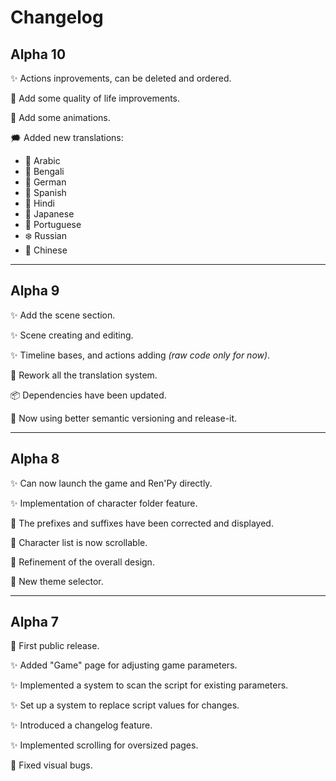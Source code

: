 # Changelog

## Alpha 10

✨ Actions inprovements, can be deleted and ordered.

🎨 Add some quality of life improvements.

🎨 Add some animations.

🗯️ Added new translations:

- 🐪 Arabic
- 🍛 Bengali
- 🌭 German
- 💃 Spanish
- 🕌 Hindi
- 🌸 Japanese
- 🍷 Portuguese
- ❄️ Russian
- 🏮 Chinese

---

## Alpha 9

✨ Add the scene section.

✨ Scene creating and editing.

✨ Timeline bases, and actions adding _(raw code only for now)_.

🔧 Rework all the translation system.

📦 Dependencies have been updated.

🚀 Now using better semantic versioning and release-it.

---

## Alpha 8

✨ Can now launch the game and Ren'Py directly.

✨ Implementation of character folder feature.

🔧 The prefixes and suffixes have been corrected and displayed.

🔧 Character list is now scrollable.

🎨 Refinement of the overall design.

🎨 New theme selector.

---

## Alpha 7

🎉 First public release.

✨ Added "Game" page for adjusting game parameters.

✨ Implemented a system to scan the script for existing parameters.

✨ Set up a system to replace script values for changes.

✨ Introduced a changelog feature.

✨ Implemented scrolling for oversized pages.

🐛 Fixed visual bugs.